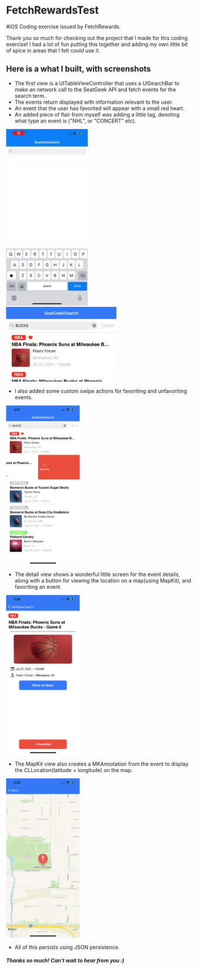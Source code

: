 # FetchRewardsTest
#iOS Coding exercise issued by FetchRewards. 


Thank you so much for checking out the project that I made for this coding exercise! I had a lot of fun putting this together and adding my own little bit of spice in areas that I felt could use it. 

## Here is a what I built, with screenshots
- The first view is a UITableViewController that uses a UISearchBar to make an network call to the SeatGeek API and fetch events for the search term.
- The events return displayed with information relevant to the user. 
- An event that the user has favorited will appear with a small red heart.
- An added piece of flair from myself was adding a little tag, denoting what type an event is ("NHL", or "CONCERT" etc).

![](Images/TableSearchSG.gif) 
<img src = "Images/IMG_7097.PNG" width = "300">

- I also added some custom swipe actions for favoriting and unfavoriting events.
<img src = "Images/IMG_7098.PNG" width = "200">

- The detail view shows a wonderful little screen for the event details, along with a button for viewing the location on a map(using MapKit), and favoriting an event.
<img src = "Images/IMG_7100.PNG" width = "200">

- The MapKit view also creates a MKAnnotation from the event to display the CLLocation(latitude + longitude) on the map.
<img src = "Images/IMG_7104.PNG" width = "200">

- All of this persists using JSON persistence.

##### Thanks so much! Can't wait to hear from you :)







